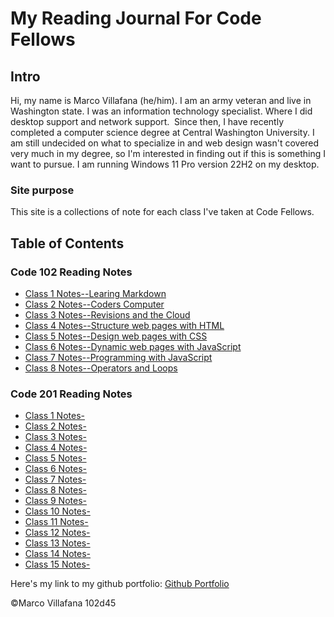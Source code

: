 # My Reading Journal For Code Fellows

## Intro

Hi, my name is Marco Villafana (he/him). I am an army veteran and live in Washington state. I was an information technology specialist. Where I did desktop support and network support.  Since then, I have recently completed a computer science degree at Central Washington University. I am still undecided on what to specialize in and web design wasn't covered very much in my degree, so I'm interested in finding out if this is something I want to pursue. I am running Windows 11 Pro version 22H2 on my desktop.

### Site purpose

This site is a collections of note for each class I've taken at Code Fellows.

## Table of Contents

### Code 102 Reading Notes

+ [Class 1 Notes--Learing Markdown](/102/class1.md)
+ [Class 2 Notes--Coders Computer](/102/class2.md)
+ [Class 3 Notes--Revisions and the Cloud](/102/class3.md)
+ [Class 4 Notes--Structure web pages with HTML](/102/class4.md)
+ [Class 5 Notes--Design web pages with CSS](/102/class5.md)
+ [Class 6 Notes--Dynamic web pages with JavaScript](/102/class6.md)
+ [Class 7 Notes--Programming with JavaScript](/102/class7.md)
+ [Class 8 Notes--Operators and Loops](/102/class8.md)

### Code 201 Reading Notes

+ [Class 1 Notes-](/201/class1.md)
+ [Class 2 Notes-](/201/class2.md)
+ [Class 3 Notes-](/201/class3.md)
+ [Class 4 Notes-](/201/class4.md)
+ [Class 5 Notes-](/201/class5.md)
+ [Class 6 Notes-](/201/class6.md)
+ [Class 7 Notes-](/201/class7.md)
+ [Class 8 Notes-](/201/class8.md)
+ [Class 9 Notes-](/201/class9.md)
+ [Class 10 Notes-](/201/class10.md)
+ [Class 11 Notes-](/201/class12.md)
+ [Class 12 Notes-](/201/class11.md)
+ [Class 13 Notes-](/201/class13.md)
+ [Class 14 Notes-](/201/class14.md)
+ [Class 15 Notes-](/201/class15.md)

Here's my link to my github portfolio: [Github Portfolio](https://github.com/villafanam)

©Marco Villafana 102d45
